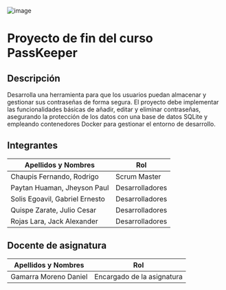 ![image](https://github.com/user-attachments/assets/fa9c541c-9219-4a7e-b1de-ccfd011c23d4)
# Proyecto de fin del curso PassKeeper
## Descripción 
Desarrolla una herramienta para que los usuarios puedan almacenar y gestionar sus contraseñas de forma segura. El proyecto debe implementar las funcionalidades básicas de añadir, editar y eliminar contraseñas, asegurando la protección de los datos con una base de datos SQLite y empleando contenedores Docker para gestionar el entorno de desarrollo.
## Integrantes
| Apellidos y Nombres | Rol |
|---------------------|-----|
| Chaupis Fernando, Rodrigo | Scrum Master |
| Paytan Huaman, Jheyson Paul | Desarrolladores |
| Solis Egoavil, Gabriel Ernesto | Desarrolladores |
| Quispe Zarate, Julio Cesar | Desarrolladores |
| Rojas Lara, Jack Alexander| Desarrolladores |
## Docente de asignatura
| Apellidos y Nombres | Rol |
|---------------------|-----|
| Gamarra Moreno Daniel |	Encargado de la asignatura |
